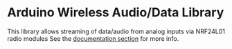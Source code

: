 # Arduino Wireless Audio/Data Library
  
This library allows streaming of data/audio from analog inputs via NRF24L01 radio modules
See the [documentation section](http://tmrh20.github.io/) for more info.
  